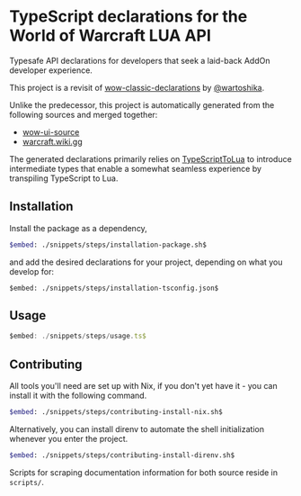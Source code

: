# TypeScript declarations for the World of Warcraft LUA API

Typesafe API declarations for developers that seek a laid-back AddOn developer
experience.

This project is a revisit of
[wow-classic-declarations](https://github.com/wartoshika/wow-classic-declarations)
by [@wartoshika](https://github.com/wartoshika).

Unlike the predecessor, this project is automatically generated from the
following sources and merged together:

- [wow-ui-source](https://github.com/Gethe/wow-ui-source)
- [warcraft.wiki.gg](https://warcraft.wiki.gg/wiki/World_of_Warcraft_API)

The generated declarations primarily relies on
[TypeScriptToLua](https://github.com/TypeScriptToLua/TypeScriptToLua) to
introduce intermediate types that enable a somewhat seamless experience by
transpiling TypeScript to Lua.

## Installation

Install the package as a dependency,

```bash
$embed: ./snippets/steps/installation-package.sh$
```

and add the desired declarations for your project, depending on what you develop for:

```jsonc
$embed: ./snippets/steps/installation-tsconfig.json$
```

## Usage

```typescript
$embed: ./snippets/steps/usage.ts$
```

## Contributing

All tools you'll need are set up with Nix, if you don't yet have it - you can
install it with the following command.

```bash
$embed: ./snippets/steps/contributing-install-nix.sh$
```

Alternatively, you can install direnv to automate the shell initialization
whenever you enter the project.

```bash
$embed: ./snippets/steps/contributing-install-direnv.sh$
```

Scripts for scraping documentation information for both source reside in
`scripts/`.
